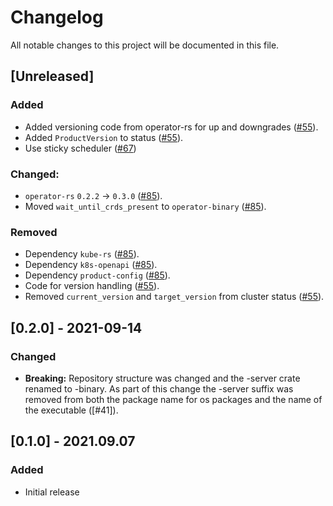 # Changelog

All notable changes to this project will be documented in this file.

## [Unreleased]

### Added
- Added versioning code from operator-rs for up and downgrades ([#55]).
- Added `ProductVersion` to status ([#55]).
- Use sticky scheduler ([#67])

### Changed:
- `operator-rs` `0.2.2` → `0.3.0` ([#85]).
- Moved `wait_until_crds_present` to `operator-binary` ([#85]).

### Removed
- Dependency `kube-rs` ([#85]).
- Dependency `k8s-openapi` ([#85]).
- Dependency `product-config` ([#85]).
- Code for version handling ([#55]).
- Removed `current_version` and `target_version` from cluster status ([#55]).

[#85]: https://github.com/stackabletech/monitoring-operator/pull/85
[#67]: https://github.com/stackabletech/monitoring-operator/pull/67
[#61]: https://github.com/stackabletech/monitoring-operator/pull/61
[#55]: https://github.com/stackabletech/monitoring-operator/pull/55

## [0.2.0] - 2021-09-14

### Changed
- **Breaking:** Repository structure was changed and the -server crate renamed to -binary. As part of this change the -server suffix was removed from both the package name for os packages and the name of the executable ([#41]).

## [0.1.0] - 2021.09.07

### Added

- Initial release
